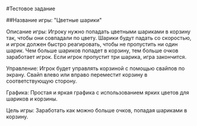 #Тестовое задание

##Название игры: "Цветные шарики"

Описание игры: Игроку нужно попадать цветными шариками в корзину так, чтобы они совпадали по цвету. Шарики будут падать со скоростью, и игрок должен быстро реагировать, чтобы не пропустить ни один шарик. Чем больше шариков попадет в корзину, тем больше очков заработает игрок. Если игрок пропустит три шарика, игра закончится.

Управление: Игрок будет управлять корзиной с помощью свайпов по экрану. Свайп влево или вправо переместит корзину в соответствующую сторону.

Графика: Простая и яркая графика с использованием ярких цветов для шариков и корзины.

Цель игры: Заработать как можно больше очков, попадая шариками в корзину.
